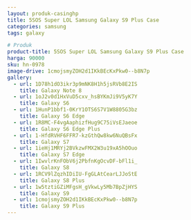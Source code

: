 ```yaml
---
layout: produk-casinghp
title: 5SOS Super LOL Samsung Galaxy S9 Plus Case
categories: samsung
tags: galaxy

# Produk
product-title: 5SOS Super LOL Samsung Galaxy S9 Plus Case
harga: 90000
sku: hn-0978
image-drive: 1cmojsmyZOH2d1IKkBEcKxPkw0--b8N7p
gallery:
  - url: 1D78h1dO3ikr3p9mNK8H1h5jsRVb8E2IS
    title: Galaxy Note 8
  - url: 1oJ2v0d1HxVuD5cxv_hsBYKmJi9V5yK7Y
    title: Galaxy S6
  - url: 1HunP1bbf1-0KrY1OTS6S7V1W8805G3bz
    title: Galaxy S6 Edge
  - url: 1R8MC-F4vgAaphizfHug9C75iVsEJaeoe
    title: Galaxy S6 Edge Plus
  - url: 1-HfdRVHF6FFR7-kzGthQw8kw6NuQBsFx
    title: Galaxy S7
  - url: 1ieHj1MRYj2BVkzwFMX2W3u19xA5hOOuo
    title: Galaxy S7 Edge
  - url: 1IwvlrKnFObV6j2PbfnKgOcvDF-bFl1i_
    title: Galaxy S8
  - url: 1RCV9lZqzhIDiIU-FgGLAtCearLJJoStE
    title: Galaxy S8 Plus
  - url: 1w5tztiGZiMFgsH_gVkwLy5Mb7BpZjHYS
    title: Galaxy S9
  - url: 1cmojsmyZOH2d1IKkBEcKxPkw0--b8N7p
    title: Galaxy S9 Plus
---
```

